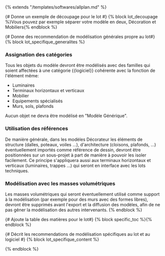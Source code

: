 {% extends "/templates/softwares/allplan.md" %}


{# Donne un exemple de découpage pour le lot #}
{% block lot_decoupage %}Vous pouvez par exemple séparer votre modèle en deux, Décoration et Mobiliers{% endblock %}

{# Donne des recommendation de modélisation générales propre au lot#}
{% block lot_specifique_generalites %}
### Assignation des catégories

Tous les objets du modèle devront être modélisés avec des familles qui soient affectées à une catégorie {{logiciel}} cohérente avec la fonction de l'élément même: 

* Luminaires
* Terminaux horizontaux et verticaux
* Mobilier
* Equipements spécialisés
* Murs, sols, plafonds

Aucun objet ne devra être modélisé en "Modèle Générique". 

### Utilisation des références 

De manière générale, dans les modèles Décorateur les éléments de structure (dalles, poteaux, voiles ...), d'architecture (cloisons, plafonds, ...) éventuellement importés comme référence de dessin, devront être positionnées sur un sous-projet à part de manière à pouvoir les isoler facilement. 
Ce principe s'appliquera aussi aux terminaux horizontaux et verticaux (luminaires, trappes ...) qui seront en interface avec les lots techniques. 

### Modélisation avec les masses volumétriques

Les masses volumétriques qui seront éventuellement utilisé comme support à la modélisation (par exemple pour des murs avec des formes libres), devront être supprimés avant l'export et la diffusion des modèles, afin de ne pas gêner la modélisation des autres intervenants. 
{% endblock %}

{# Ajoute la table des matières pour le lot#}
{% block specific_toc %}{% endblock %}

{# Décrit les recommendations de modélisation spécifiques au lot et au logiciel #}
{% block lot_specifique_content %}

{% endblock %}